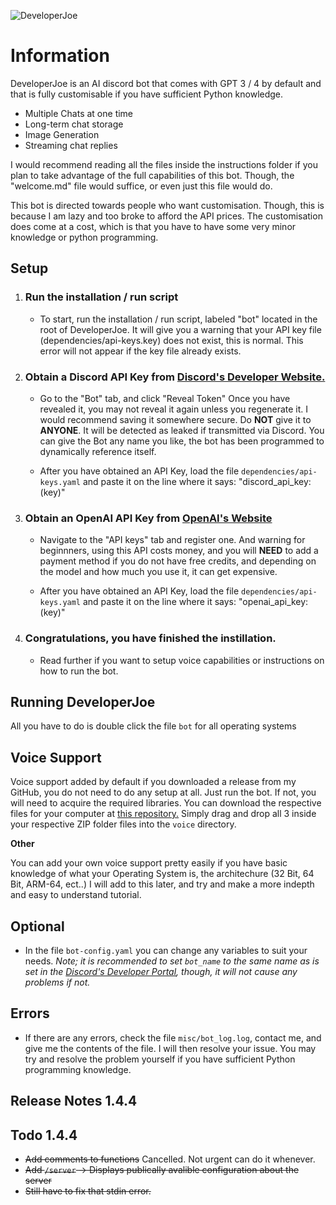![DeveloperJoe](https://i.imgur.com/SgdL99Y.png)

# **Information**

DeveloperJoe is an AI discord bot that comes with GPT 3 / 4 by default and that is fully customisable if you have sufficient Python knowledge.

- Multiple Chats at one time
- Long-term chat storage
- Image Generation
- Streaming chat replies

I would recommend reading all the files inside the instructions folder if you plan to take advantage of the full capabilities of this bot. Though, the "welcome.md" file would suffice, or even just this file would do.

This bot is directed towards people who want customisation. Though, this is because I am lazy and too broke to afford the API prices. The customisation does come at a cost, which is that you have to have some very minor knowledge or python programming.

## Setup

1. ### Run the installation / run script 
    * To start, run the installation / run script, labeled "bot" located in the root of DeveloperJoe. It will give you a warning that your API key file (dependencies/api-keys.key) does not exist, this is normal. This error will not appear if the key file already exists.

2. ### Obtain a Discord API Key from [Discord's Developer Website.](https://discord.com/developers/applications) 
    * Go to the "Bot" tab, and click "Reveal Token" Once you have revealed it, you may not reveal it again unless you regenerate it. I would recommend saving it somewhere secure. Do **NOT** give it to **ANYONE**. It will be detected as leaked if transmitted via Discord. You can give the Bot any name you like, the bot has been programmed to dynamically reference itself.

    * After you have obtained an API Key, load the file `dependencies/api-keys.yaml` and paste it on the line where it says: "discord_api_key: (key)"

3. ### Obtain an OpenAI API Key from [OpenAI's Website](https://platform.openai.com/account) 
    * Navigate to the "API keys" tab and register one. And warning for beginnners, using this API costs money, and you will **NEED** to add a payment method if you do not have free credits, and depending on the model and how much you use it, it can get expensive.

    * After you have obtained an API Key, load the file `dependencies/api-keys.yaml` and paste it on the line where it says: "openai_api_key: (key)"

4. ### Congratulations, you have finished the instillation.
    * Read further if you want to setup voice capabilities or instructions on how to run the bot.

## Running DeveloperJoe

All you have to do is double click the file `bot` for all operating systems

## Voice Support

Voice support added by default if you downloaded a release from my GitHub, you do not need to do any setup at all. Just run the bot. If not, you will need to acquire the required libraries. You can download the respective files for your computer at [this repository.](https://github.com/AustinAres2007/developerjoe-downloads/releases) Simply drag and drop all 3 inside your respective ZIP folder files into the `voice` directory.

**Other**

You can add your own voice support pretty easily if you have basic knowledge of what your Operating System is, the architechure (32 Bit, 64 Bit, ARM-64, ect..)
I will add to this later, and try and make a more indepth and easy to understand tutorial.

## Optional

* In the file `bot-config.yaml` you can change any variables to suit your needs. *Note; it is recommended to set `bot_name` to the same name as is set in the [Discord's Developer Portal](https://discord.com/developers/applications), though, it will not cause any problems if not.*

## Errors

* If there are any errors, check the file `misc/bot_log.log`, contact me, and give me the contents of the file. I will then resolve your issue. You may try and resolve the problem yourself if you have sufficient Python programming knowledge.

## Release Notes 1.4.4



## Todo 1.4.4

- ~~Add comments to functions~~ Cancelled. Not urgent can do it whenever.
- ~~Add `/server` -> Displays publically avalible configuration about the server~~
- ~~Still have to fix that stdin error.~~